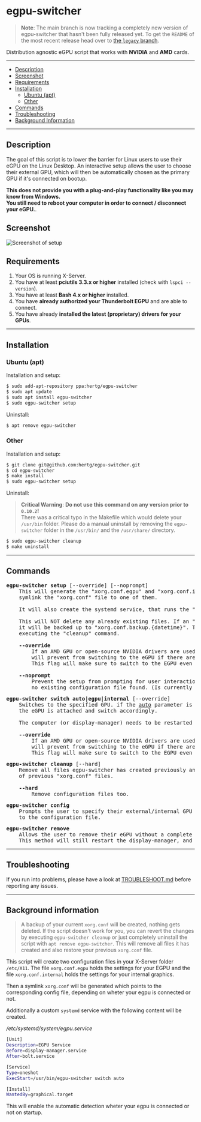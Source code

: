 # egpu-switcher

> **Note**: The main branch is now tracking a completely new version of egpu-switcher
> that hasn't been fully released yet. To get the `README` of the most recent release
> head over to [the `legacy` branch](https://github.com/hertg/egpu-switcher/tree/legacy).

Distribution agnostic eGPU script that works with **NVIDIA** and **AMD** cards.

---

- [Description](#description)
- [Screenshot](#screenshot)
- [Requirements](#requirements)
- [Installation](#installation)
  - [Ubuntu (apt)](#ubuntu-apt)
  - [Other](#other)
- [Commands](#commands)
- [Troubleshooting](#troubleshooting)
- [Background Information](#background-information)

---

## Description
The goal of this script is to lower the barrier for Linux users to use their eGPU on the Linux Desktop.
An interactive setup allows the user to choose their external GPU, which will then be automatically chosen as the primary GPU if it's connected on bootup.

**This does not provide you with a plug-and-play functionality like you may know from Windows.<br> You still need to reboot your computer in order to connect / disconnect your eGPU.**.

## Screenshot
![Screenshot of setup](https://raw.githubusercontent.com/hertg/egpu-switcher/master/images/screenshot_setup.png)

## Requirements
1. Your OS is running X-Server.
1. You have at least **pciutils 3.3.x or higher** installed (check with `lspci --version`).
1. You have at least **Bash 4.x or higher** installed.
1. You have **already authorized your Thunderbolt EGPU** and are able to connect.
1. You have already **installed the latest (proprietary) drivers for your GPUs**.

---

## Installation

### Ubuntu (apt)
Installation and setup:
```bash
$ sudo add-apt-repository ppa:hertg/egpu-switcher
$ sudo apt update
$ sudo apt install egpu-switcher
$ sudo egpu-switcher setup
```

Uninstall:
```bash
$ apt remove egpu-switcher
```

### Other
Installation and setup:
```bash
$ git clone git@github.com:hertg/egpu-switcher.git
$ cd egpu-switcher
$ make install
$ sudo egpu-switcher setup
```

Uninstall: 
> **Critical Warning**: **Do not use this command on any version prior to `0.10.2`!**\
> There was a critical typo in the Makefile which would delete your `/usr/bin` folder. Please do a manual uninstall by removing the `egpu-switcher` folder in the `/usr/bin/` and the `/usr/share/` directory.
```bash
$ sudo egpu-switcher cleanup
$ make uninstall
```

---

## Commands
<pre>
<b>egpu-switcher setup</b> [--override] [--noprompt]
    This will generate the "xorg.conf.egpu" and "xorg.conf.internal" files and
    symlink the "xorg.conf" file to one of them.
    
    It will also create the systemd service, that runs the "switch" command on each bootup.
    
    This will NOT delete any already existing files. If an "xorg.conf" file already exists, 
    it will be backed up to "xorg.conf.backup.{datetime}". This can later be reverted by
    executing the "cleanup" command.

    <b>--override</b>
        If an AMD GPU or open-source NVIDIA drivers are used, the "switch" command 
        will prevent from switching to the eGPU if there are no displays directly attached to it. 
        This flag will make sure to switch to the EGPU even if there are no displays attached.

    <b>--noprompt</b>
        Prevent the setup from prompting for user interaction if there is
        no existing configuration file found. (Is currently only used by the "postinst" script)
</pre>

<pre>
<b>egpu-switcher switch auto|egpu|internal</b> [--override]
    Switches to the specified GPU. if the <u>auto</u> parameter is used, the script will check if 
    the eGPU is attached and switch accordingly. 
    
    The computer (or display-manager) needs to be restarted for this to take effect.

    <b>--override</b>
        If an AMD GPU or open-source NVIDIA drivers are used, the "switch" command 
        will prevent from switching to the eGPU if there are no displays directly attached to it. 
        This flag will make sure to switch to the EGPU even if there are no displays attached.
</pre>

<pre>
<b>egpu-switcher cleanup</b> [--hard]
    Remove all files egpu-switcher has created previously and restore the backup
    of previous "xorg.conf" files.

    <b>--hard</b>
        Remove configuration files too.
</pre>

<pre>
<b>egpu-switcher config</b>
    Prompts the user to specify their external/internal GPU and saves their answer
    to the configuration file.
</pre>

<pre>
<b>egpu-switcher remove</b>
    Allows the user to remove their eGPU without a complete reboot.
    This method will still restart the display-manager, and therefore terminate all its child-processes.
</pre>

---

## Troubleshooting
If you run into problems, please have a look at [TROUBLESHOOT.md](https://github.com/hertg/egpu-switcher/blob/master/TROUBLESHOOT.md) before reporting any issues.

---

## Background information
> A backup of your current `xorg.conf` will be created, nothing gets deleted. If the script doesn't work for you, you can revert the changes by executing `egpu-switcher cleanup` or just completely uninstall the script with `apt remove egpu-switcher`. This will remove all files it has created and also restore your previous `xorg.conf` file.

This script will create two configuration files in your X-Server folder `/etc/X11`.
The file `xorg.conf.egpu` holds the settings for your EGPU and the file `xorg.conf.internal` holds the settings for your internal graphics.

Then a symlink `xorg.conf` will be generated which points to the corresponding config file, depending on wheter your egpu is connected or not.

Additionally a custom `systemd` service with the following content will be created.

*/etc/systemd/system/egpu.service*
```bash
[Unit]
Description=EGPU Service
Before=display-manager.service
After=bolt.service

[Service]
Type=oneshot
ExecStart=/usr/bin/egpu-switcher switch auto

[Install]
WantedBy=graphical.target
```

This will enable the automatic detection wheter your egpu is connected or not on startup.
